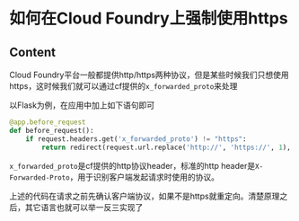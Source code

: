 # 如何在Cloud Foundry上强制使用https

## Content

Cloud Foundry平台一般都提供http/https两种协议，但是某些时候我们只想使用https，这时候我们就可以通过cf提供的```x_forwarded_proto```来处理

以Flask为例，在应用中加上如下语句即可

```python
@app.before_request
def before_request():
    if request.headers.get('x_forwarded_proto') != "https":
        return redirect(request.url.replace('http://', 'https://', 1), code=301)
```

```x_forwarded_proto```是cf提供的http协议header，标准的http header是```X-Forwarded-Proto```，用于识别客户端发起请求时使用的协议。

上述的代码在请求之前先确认客户端协议，如果不是https就重定向。清楚原理之后，其它语言也就可以举一反三实现了